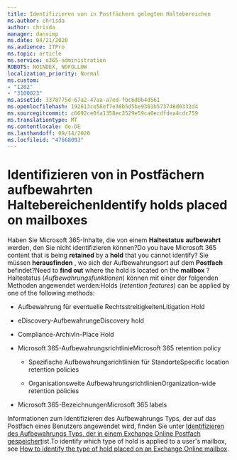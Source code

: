 ```yaml
---
title: Identifizieren von in Postfächern gelegten Haltebereichen
ms.author: chrisda
author: chrisda
manager: dansimp
ms.date: 04/21/2020
ms.audience: ITPro
ms.topic: article
ms.service: o365-administration
ROBOTS: NOINDEX, NOFOLLOW
localization_priority: Normal
ms.custom:
- "1202"
- "3100023"
ms.assetid: 3378775d-67a2-47aa-a7ed-fbc6d0b4d561
ms.openlocfilehash: 192613ce56ef7e30b5d5be9301b573748d0332d4
ms.sourcegitcommit: c6692ce0fa1358ec3529e59ca0ecdfdea4cdc759
ms.translationtype: MT
ms.contentlocale: de-DE
ms.lasthandoff: 09/14/2020
ms.locfileid: "47668093"
---
```

# <a name="identify-holds-placed-on-mailboxes"></a><span data-ttu-id="ae677-102">Identifizieren von in Postfächern aufbewahrten Haltebereichen</span><span class="sxs-lookup"><span data-stu-id="ae677-102">Identify holds placed on mailboxes</span></span>

<span data-ttu-id="ae677-103">Haben Sie Microsoft 365-Inhalte, die von einem **Haltestatus** **aufbewahrt** werden, den Sie nicht identifizieren können?</span><span class="sxs-lookup"><span data-stu-id="ae677-103">Do you have Microsoft 365 content that is being **retained** by a **hold** that you cannot identify?</span></span> <span data-ttu-id="ae677-104">Sie müssen **herausfinden** , wo sich der Aufbewahrungsort auf dem **Postfach** befindet?</span><span class="sxs-lookup"><span data-stu-id="ae677-104">Need to **find out** where the hold is located on the **mailbox** ?</span></span> <span data-ttu-id="ae677-105">Haltestatus (*Aufbewahrungsfunktionen*) können mit einer der folgenden Methoden angewendet werden:</span><span class="sxs-lookup"><span data-stu-id="ae677-105">Holds (*retention features*) can be applied by one of the following methods:</span></span>
  
- <span data-ttu-id="ae677-106">Aufbewahrung für eventuelle Rechtsstreitigkeiten</span><span class="sxs-lookup"><span data-stu-id="ae677-106">Litigation Hold</span></span>

- <span data-ttu-id="ae677-107">eDiscovery-Aufbewahrung</span><span class="sxs-lookup"><span data-stu-id="ae677-107">eDiscovery hold</span></span>

- <span data-ttu-id="ae677-108">Compliance-Archiv</span><span class="sxs-lookup"><span data-stu-id="ae677-108">In-Place Hold</span></span>

- <span data-ttu-id="ae677-109">Microsoft 365-Aufbewahrungsrichtlinie</span><span class="sxs-lookup"><span data-stu-id="ae677-109">Microsoft 365 retention policy</span></span> 

  - <span data-ttu-id="ae677-110">Spezifische Aufbewahrungsrichtlinien für Standorte</span><span class="sxs-lookup"><span data-stu-id="ae677-110">Specific location retention policies</span></span>

  - <span data-ttu-id="ae677-111">Organisationsweite Aufbewahrungsrichtlinien</span><span class="sxs-lookup"><span data-stu-id="ae677-111">Organization-wide retention policies</span></span>

- <span data-ttu-id="ae677-112">Microsoft 365-Bezeichnungen</span><span class="sxs-lookup"><span data-stu-id="ae677-112">Microsoft 365 labels</span></span>

<span data-ttu-id="ae677-113">Informationen zum Identifizieren des Aufbewahrungs Typs, der auf das Postfach eines Benutzers angewendet wird, finden Sie unter [Identifizieren des Aufbewahrungs Typs, der in einem Exchange Online Postfach gespeichert](https://docs.microsoft.com/microsoft-365/compliance/identify-a-hold-on-an-exchange-online-mailbox)ist.</span><span class="sxs-lookup"><span data-stu-id="ae677-113">To identify which type of hold is applied to a user's mailbox, see [How to identify the type of hold placed on an Exchange Online mailbox](https://docs.microsoft.com/microsoft-365/compliance/identify-a-hold-on-an-exchange-online-mailbox).</span></span>

